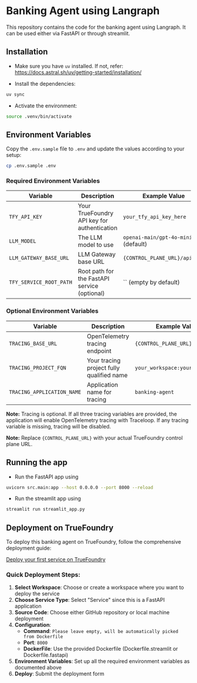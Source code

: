 # Banking Agent using Langraph

This repository contains the code for the banking agent using Langraph. It can be used either via FastAPI or through streamlit.

## Installation

- Make sure you have `uv` installed. If not, refer: https://docs.astral.sh/uv/getting-started/installation/

- Install the dependencies:

```bash
uv sync
```

- Activate the environment:

```bash
source .venv/bin/activate
```

## Environment Variables

Copy the `.env.sample` file to `.env` and update the values according to your setup:

```bash
cp .env.sample .env
```

### Required Environment Variables

| Variable | Description | Example Value |
|----------|-------------|---------------|
| `TFY_API_KEY` | Your TrueFoundry API key for authentication | `your_tfy_api_key_here` |
| `LLM_MODEL` | The LLM model to use | `openai-main/gpt-4o-mini` (default) |
| `LLM_GATEWAY_BASE_URL` | LLM Gateway base URL | `{CONTROL_PLANE_URL}/api/llm` |
| `TFY_SERVICE_ROOT_PATH` | Root path for the FastAPI service (optional) | `` (empty by default) |

### Optional Environment Variables

| Variable | Description | Example Value |
|----------|-------------|---------------|
| `TRACING_BASE_URL` | OpenTelemetry tracing endpoint | `{CONTROL_PLANE_URL}/api/otel` |
| `TRACING_PROJECT_FQN` | Your tracing project fully qualified name | `your_workspace:your_project` |
| `TRACING_APPLICATION_NAME` | Application name for tracing | `banking-agent` |

**Note:** Tracing is optional. If all three tracing variables are provided, the application will enable OpenTelemetry tracing with Traceloop. If any tracing variable is missing, tracing will be disabled.

**Note:** Replace `{CONTROL_PLANE_URL}` with your actual TrueFoundry control plane URL.

## Running the app

- Run the FastAPI app using

```bash
uvicorn src.main:app --host 0.0.0.0 --port 8000 --reload
```

- Run the streamlit app using

```bash
streamlit run streamlit_app.py
```

## Deployment on TrueFoundry

To deploy this banking agent on TrueFoundry, follow the comprehensive deployment guide:

[Deploy your first service on TrueFoundry](https://docs.truefoundry.com/docs/deploy-first-service#getting-started-with-deployment)

### Quick Deployment Steps:

1. **Select Workspace**: Choose or create a workspace where you want to deploy the service
2. **Choose Service Type**: Select "Service" since this is a FastAPI application
3. **Source Code**: Choose either GitHub repository or local machine deployment
4. **Configuration**:
   - **Command**: `Please leave empty, will be automatically picked from Dockerfile`
   - **Port**: `8000`
   - **DockerFile**: Use the provided Dockerfile (Dockerfile.streamlit or Dockerfile.fastapi)
5. **Environment Variables**: Set up all the required environment variables as documented above
6. **Deploy**: Submit the deployment form
